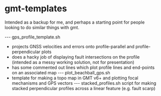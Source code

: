 # gmt-templates

Intended as a backup for me, and perhaps a starting point for people looking to do similar things with gmt. 

--- gps_profile_template.sh
- projects GNSS velocities and errors onto profile-parallel and profile-perpendicular plots
- does a hacky job of displaying fault intersections on the profile (intended as a messy working solution, not for presentation)
- has some commented out lines which plot profile lines and end-points on an associated map
--- plot_beachball_gps.sh
- template for making a topo map in GMT v6+ and plotting focal mechanisms and GPS vectors
--- stacked_profiles.sh
script for making stacked perpendicular profiles across a linear feature (e.g. fault scarp)
